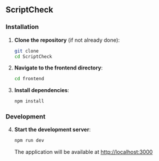 ## ScriptCheck

### Installation

1. **Clone the repository** (if not already done):
   ```bash
   git clone 
   cd ScriptCheck
   ```

2. **Navigate to the frontend directory**:
   ```bash
   cd frontend
   ```

3. **Install dependencies**:
   ```bash
   npm install
   
   ```

### Development

4. **Start the development server**:
   ```bash
   npm run dev
   ```

   The application will be available at [http://localhost:3000](http://localhost:3000)
